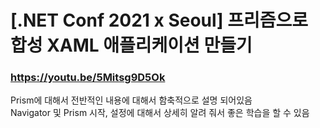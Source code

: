 # [.NET Conf 2021 x Seoul] 프리즘으로 합성 XAML 애플리케이션 만들기
### https://youtu.be/5Mitsg9D5Ok

Prism에 대해서 전반적인 내용에 대해서 함축적으로 설명 되어있음  
Navigator 및 Prism 시작, 설정에 대해서 상세히 알려 줘서 좋은 학습을 할 수 있음  

